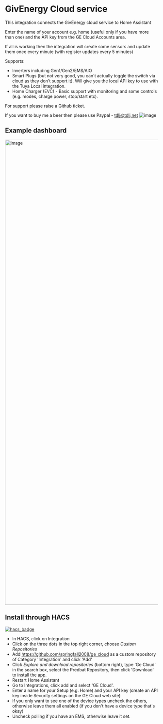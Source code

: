 # GivEnergy Cloud service

This integration connects the GivEnergy cloud service to Home Assistant

Enter the name of your account e.g. home (useful only if you have more than one) and the API key from the GE Cloud Accounts area.

If all is working then the integration will create some sensors and update them once every minute (with register updates every 5 minutes)

Supports:
- Inverters including Gen1/Gen2/EMS/AIO
- Smart Plugs (but not very good, you can't actually toggle the switch via cloud as they don't support it). Will give you the local API key to use with the Tuya Local integration.
- Home Charger (EVC) - Basic support with monitoring and some controls (e.g. modes, charge power, stop/start etc).

For support please raise a Github ticket.

If you want to buy me a beer then please use Paypal - [tdlj@tdlj.net](mailto:tdlj@tdlj.net)
![image](https://github.com/springfall2008/batpred/assets/48591903/b3a533ef-0862-4e0b-b272-30e254f58467)

## Example dashboard

<img width="1528" alt="image" src="https://github.com/springfall2008/ge_cloud/assets/48591903/25e91b51-c325-4fe9-97e1-3dab6d1b1061">

## Install through HACS

[![hacs_badge](https://img.shields.io/badge/HACS-Default-41BDF5.svg?style=for-the-badge)](https://github.com/hacs/integration)

- In HACS, click on Integration
- Click on the three dots in the top right corner, choose *Custom Repositories*
- Add <https://github.com/springfall2008/ge_cloud> as a custom repository of Category 'Integration' and click 'Add'
- Click *Explore and download repositories* (bottom right), type 'Ge Cloud' in the search box, select the Predbat Repository, then click 'Download' to install the app.
- Restart Home Assistant
- Go to Integrations, click add and select 'GE Cloud'.
- Enter a name for your Setup (e.g. Home) and your API key (create an API key inside Security settings on the GE Cloud web site)
- If you only want to see one of the device types uncheck the others, otherwise leave them all enabled (if you don't have a device type that's okay)
- Uncheck polling if you have an EMS, otherwise leave it set.

